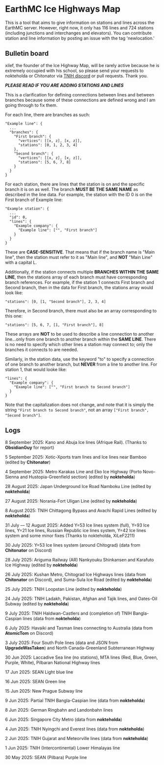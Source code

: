 # EarthMC Ice Highways Map

This is a tool that aims to give information on stations and lines across the EarthMC server. However, right now, 
it only has 116 lines and 724 stations (including junctions and interchanges and elevators). You can contribute station and line information by posting an issue with the tag 'newlocation.'

## Bulletin board

xilef, the founder of the Ice Highway Map, will be rarely active because he is extremely occupied with his school, so please send your requests to nokteholda or Chitonator via [TNIH discord](https://discord.gg/SK8r4Ce25U) or pull requests. Thank you.

***PLEASE READ IF YOU ARE ADDING STATIONS AND LINES***

This is a clarification for defining connections between lines and between branches because some of these connections are defined wrong and I am going through to fix them.

For each line, there are branches as such:
```
"Example line": {
  ...
  "branches": {
    "First branch": {
      "vertices": [[x, z], [x, z]],
      "stations": [0, 1, 2, 3, 4]
    },
    "Second branch": {
      "vertices": [[x, z], [x, z]],
      "stations": [5, 6, 7, 8]
    }
  }
}
```
For each station, there are lines that the station is on and the specific branch it is on as well. The branch **MUST BE THE SAME NAME** as described in the line data. For example, the station with the ID 0 is on the First branch of Example line:
```
"Example station": {
  ...
  "id": 0,
  "lines": {
    "Example company": {
      "Example line": ["", "First branch"]
    }
  }
}
```
These are **CASE-SENSITIVE**. That means that if the branch name is "Main line", then the station must refer to it as "Main line", and **NOT** "Main Line" with a capital L.

Additionally, if the station connects multiple **BRANCHES WITHIN THE SAME LINE**, then the stations array of each branch must have corresponding branch references. For example, if the station 1 connects First branch and Second branch, then in the data for First branch, the stations array would look like:

`"stations": [0, [1, "Second branch"], 2, 3, 4]`

Therefore, in Second branch, there must also be an array corresponding to this one:

`"stations": [5, 6, 7, [1, "First branch"], 8]`

These arrays are **NOT** to be used to describe a line connection to another line...only from one branch to another branch within the **SAME LINE**. There is no need to specify which other lines a station may connect to; only the branches it connects to are needed.

Similarly, in the station data, use the keyword "to" to specify a connection of one branch to another branch, but **NEVER** from a line to another line. For station 1, that would looke like:
```
"lines": {
  "Example company": {
    "Example line": ["", "First branch to Second branch"]
  }
}
```
Note that the capitalization does not change, and note that it is simply the string `"First branch to Second branch"`, not an array `["First branch", "Second branch"]`.

## Logs

8 September 2025: Kano and Abuja Ice lines (Afrique Rail). (Thanks to **ObsidianGuy** for report)

5 September 2025: Xotic-Xports tram lines and Ice lines near Bamboo (edited by **Chitonator**)

4 September 2025: Metro Karakas Line and Eko Ice Highway (Porto Novo-Sienna and Hustopia-Greenfield section) (edited by **nokteholda**)

28 August 2025: Japan Underground Ice Road Namboku Line (edited by **nokteholda**)

27 August 2025: Norania-Fort Uligan Line (edited by **nokteholda**)

8 August 2025: TNIH Chittagong Bypass and Avachi Rapid Lines (edited by **nokteholda**)

31 July — 12 August 2025: Added Y=53 Ice lines system (full), Y=93 Ice lines, Y=21 Ice lines, Russian Republic ice lines system, Y=42 Ice lines system and some minor fixes (Thanks to nokteholda, XiLeF2211)

30 July 2025: Y=53 Ice lines system (around Chitograd) (data from **Chitonator** on Discord)

28 July 2025: Ariguma Railway (AR) Nankyouku Shinkansen and Karafuto Ice Highway (edited by **nokteholda**)

26 July 2025: Kushan Metro, Chitograd Ice Highways lines (data from **Chitonator** on Discord), and Suma-Sula Ice Road (edited by **nokteholda**)

25 July 2025: TNIH Loopstan Line (edited by **nokteholda**)

24 July 2025: TNIH Ladakh, Pakistan, Afghan and Tajik lines, and Oates-Oil Subway (edited by **nokteholda**)

9 July 2025: TNIH Haldwan-Castlers and (completion of) TNIH Bangla-Caspian lines (data from **nokteholda**)

6 July 2025: Havaiki and Tasman lines connecting to Australia (data from **AtomicTom** on Discord)

3 July 2025: Four South Pole lines (data and JSON from **UpgradeWasTaken**) and North Canada-Greenland Subterranean Highway

30 Jun 2025: Laccadive Sea line (no stations), MTA lines (Red, Blue, Green, Purple, White), Pilbaran National Highway lines

17 Jun 2025: SEAN Light blue line

16 Jun 2025: SEAN Green line

15 Jun 2025: New Prague Subway line

9 Jun 2025: Partial TNIH Bangla-Caspian line (data from **nokteholda**)

8 Jun 2025: German Ringbahn and Landonbahn lines

6 Jun 2025: Singapore City Metro (data from **nokteholda**)

4 Jun 2025: TNIH Nyingchi and Everest lines (data from **nokteholda**)

2 Jun 2025: TNIH Gujarat and Meteorville lines (data from **nokteholda**)

1 Jun 2025: TNIH (Intercontinental) Lower Himalayas line

30 May 2025: SEAN (Pilbara) Purple line

